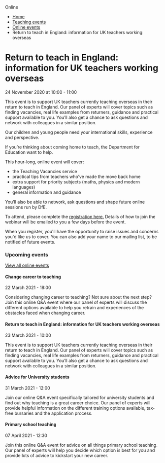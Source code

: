 Online

*   [Home](/)
*   [Teaching events](/teaching-events)
*   [Online events](/teaching-events/online-events)
*   Return to teach in England: information for UK teachers working overseas

Return to teach in England: information for UK teachers working overseas
========================================================================

24 November 2020 at 10:00 - 11:00

This event is to support UK teachers currently teaching overseas in their return to teach in England. Our panel of experts will cover topics such as finding vacancies, real life examples from returners, guidance and practical support available to you. You’ll also get a chance to ask questions and network with colleagues in a similar position.

Our children and young people need your international skills, experience and perspective.

If you’re thinking about coming home to teach, the Department for Education want to help.

This hour-long, online event will cover:

*   the Teaching Vacancies service
*   practical tips from teachers who’ve made the move back home
*   extra support for priority subjects (maths, physics and modern languages)
*   general information and guidance

You’ll also be able to network, ask questions and shape future online sessions run by DfE.

To attend, please complete the [registration here.](https://www.eventbrite.co.uk/e/return-to-teach-in-england-information-for-uk-teachers-working-overseas-tickets-124241330163) Details of how to join the webinar will be emailed to you a few days before the event.

When you register, you'll have the opportunity to raise issues and concerns you'd like us to cover. You can also add your name to our mailing list, to be notified of future events. 

### Upcoming events

[View all online events](/teaching-events/online-events)

[](/teaching-events/online-events/change-career-to-teaching-17)

#### Change career to teaching

22 March 2021 - 18:00

Considering changing career to teaching? Not sure about the next step? Join this online Q&A event where our panel of experts will discuss the different options available to help you retrain and experiences of the obstacles faced when changing career.

[](/teaching-events/online-events/return-to-teach-in-england-information-for-uk-teachers-working-overseas2)

#### Return to teach in England: information for UK teachers working overseas

23 March 2021 - 10:00

This event is to support UK teachers currently teaching overseas in their return to teach in England. Our panel of experts will cover topics such as finding vacancies, real life examples from returners, guidance and practical support available to you. You’ll also get a chance to ask questions and network with colleagues in a similar position.

[](/teaching-events/online-events/advice-for-university-students-5)

#### Advice for University students

31 March 2021 - 12:00

Join our online Q&A event specifically tailored for university students and find out why teaching is a great career choice. Our panel of experts will provide helpful information on the different training options available, tax-free bursaries and the application process.

[](/teaching-events/online-events/primary-school-teaching-13)

#### Primary school teaching

07 April 2021 - 12:30

Join this online Q&A event for advice on all things primary school teaching. Our panel of experts will help you decide which option is best for you and provide lots of advice to kickstart your new career.